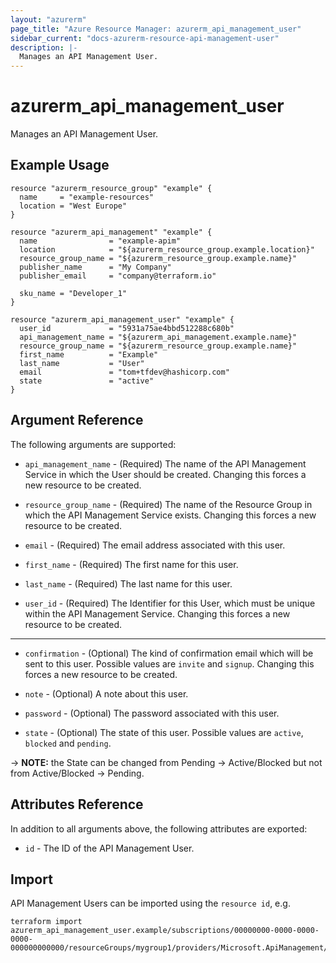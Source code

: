 ```yaml
---
layout: "azurerm"
page_title: "Azure Resource Manager: azurerm_api_management_user"
sidebar_current: "docs-azurerm-resource-api-management-user"
description: |-
  Manages an API Management User.
---
```


# azurerm_api_management_user

Manages an API Management User.

## Example Usage

```hcl
resource "azurerm_resource_group" "example" {
  name     = "example-resources"
  location = "West Europe"
}

resource "azurerm_api_management" "example" {
  name                = "example-apim"
  location            = "${azurerm_resource_group.example.location}"
  resource_group_name = "${azurerm_resource_group.example.name}"
  publisher_name      = "My Company"
  publisher_email     = "company@terraform.io"

  sku_name = "Developer_1"
}

resource "azurerm_api_management_user" "example" {
  user_id             = "5931a75ae4bbd512288c680b"
  api_management_name = "${azurerm_api_management.example.name}"
  resource_group_name = "${azurerm_resource_group.example.name}"
  first_name          = "Example"
  last_name           = "User"
  email               = "tom+tfdev@hashicorp.com"
  state               = "active"
}
```

## Argument Reference

The following arguments are supported:


* `api_management_name` - (Required) The name of the API Management Service in which the User should be created. Changing this forces a new resource to be created.

* `resource_group_name` - (Required) The name of the Resource Group in which the API Management Service exists. Changing this forces a new resource to be created.

* `email` - (Required) The email address associated with this user.

* `first_name` - (Required) The first name for this user.

* `last_name` - (Required) The last name for this user.

* `user_id` - (Required) The Identifier for this User, which must be unique within the API Management Service. Changing this forces a new resource to be created.

---

* `confirmation` - (Optional) The kind of confirmation email which will be sent to this user. Possible values are `invite` and `signup`. Changing this forces a new resource to be created.

* `note` - (Optional) A note about this user.

* `password` - (Optional) The password associated with this user.

* `state` - (Optional) The state of this user. Possible values are `active`, `blocked` and `pending`.

-> **NOTE:** the State can be changed from Pending -> Active/Blocked but not from Active/Blocked -> Pending. 

## Attributes Reference

In addition to all arguments above, the following attributes are exported:

* `id` - The ID of the API Management User.

## Import

API Management Users can be imported using the `resource id`, e.g.

```shell
terraform import azurerm_api_management_user.example/subscriptions/00000000-0000-0000-0000-000000000000/resourceGroups/mygroup1/providers/Microsoft.ApiManagement/service/instance1/users/abc123
```
